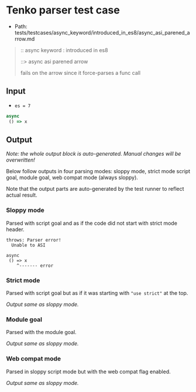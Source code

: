 # Tenko parser test case

- Path: tests/testcases/async_keyword/introduced_in_es8/async_asi_parened_arrow.md

> :: async keyword : introduced in es8
>
> ::> async asi parened arrow
>
> fails on the arrow since it force-parses a func call

## Input

- `es = 7`

`````js
async 
 () => x
`````

## Output

_Note: the whole output block is auto-generated. Manual changes will be overwritten!_

Below follow outputs in four parsing modes: sloppy mode, strict mode script goal, module goal, web compat mode (always sloppy).

Note that the output parts are auto-generated by the test runner to reflect actual result.

### Sloppy mode

Parsed with script goal and as if the code did not start with strict mode header.

`````
throws: Parser error!
  Unable to ASI

async
 () => x
    ^------- error
`````

### Strict mode

Parsed with script goal but as if it was starting with `"use strict"` at the top.

_Output same as sloppy mode._

### Module goal

Parsed with the module goal.

_Output same as sloppy mode._

### Web compat mode

Parsed in sloppy script mode but with the web compat flag enabled.

_Output same as sloppy mode._
